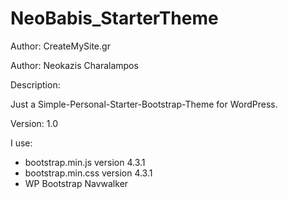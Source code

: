 # NeoBabis_StarterTheme
Author: CreateMySite.gr

Author: Neokazis Charalampos

Description:

Just a Simple-Personal-Starter-Bootstrap-Theme for WordPress.

Version: 1.0

I use:
- bootstrap.min.js version 4.3.1
- bootstrap.min.css version 4.3.1
- WP Bootstrap Navwalker
